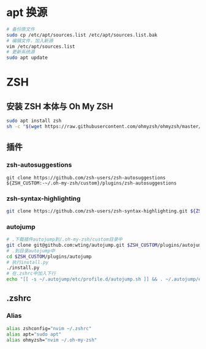 # apt 换源
```bash
# 备份原文件
sudo cp /etc/apt/sources.list /etc/apt/sources.list.bak
# 编辑文件，加入新源
vim /etc/apt/sources.list
# 更新系统源
sudo apt update
```
# ZSH
## 安装 ZSH 本体与 Oh My ZSH
```bash
sudo apt install zsh
sh -c "$(wget https://raw.githubusercontent.com/ohmyzsh/ohmyzsh/master/tools/install.sh -O -)"
```
## 插件
### zsh-autosuggestions
```shell
git clone https://github.com/zsh-users/zsh-autosuggestions ${ZSH_CUSTOM:-~/.oh-my-zsh/custom}/plugins/zsh-autosuggestions
```
### zsh-syntax-highlighting
```bash
git clone https://github.com/zsh-users/zsh-syntax-highlighting.git ${ZSH_CUSTOM:-~/.oh-my-zsh/custom}/plugins/zsh-syntax-highlighting
```
### autojump
```bash
# .下载插件autojump到/.oh-my-zsh/custom目录中
git clone git@github.com:wting/autojump.git $ZSH_CUSTOM/plugins/autojump
# .到目录autojump中
cd $ZSH_CUSTOM/plugins/autojump
# 执行install.py
./install.py
# 在.zshrc中加入下行
echo "[[ -s ~/.autojump/etc/profile.d/autojump.sh ]] && . ~/.autojump/etc/profile.d/autojump.sh" >> ~/.zshrc
```
## .zshrc
### Alias
```bash
alias zshconfig="nvim ~/.zshrc"
alias apt="sudo apt"
alias ohmyzsh="nvim ~/.oh-my-zsh"
```
